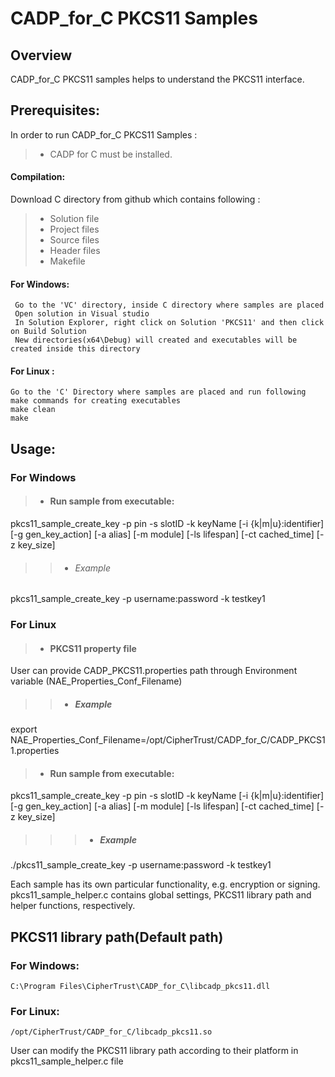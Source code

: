 # CADP_for_C PKCS11 Samples

## Overview
CADP_for_C PKCS11 samples helps to understand the PKCS11 interface.

## Prerequisites:
In order to run CADP_for_C PKCS11 Samples :
> - CADP for C must be installed.


#### Compilation:
Download C directory from github which contains following :
> - Solution file
> - Project files
> - Source files
> - Header files
> - Makefile

#### For Windows:
     Go to the 'VC' directory, inside C directory where samples are placed
     Open solution in Visual studio
     In Solution Explorer, right click on Solution 'PKCS11' and then click on Build Solution
     New directories(x64\Debug) will created and executables will be created inside this directory
#### For Linux :
    Go to the 'C' Directory where samples are placed and run following make commands for creating executables
    make clean
    make

## Usage:
### For Windows
> - #### Run sample from executable:
pkcs11_sample_create_key -p pin -s slotID -k keyName [-i {k|m|u}:identifier] [-g gen_key_action] [-a alias] [-m module] [-ls lifespan] [-ct cached_time] [-z key_size]
>> - ###### Example
pkcs11_sample_create_key -p username:password -k testkey1

### For Linux
> - #### PKCS11 property file
User can provide CADP_PKCS11.properties path through Environment variable (NAE_Properties_Conf_Filename)
>> - ##### Example
export NAE_Properties_Conf_Filename=/opt/CipherTrust/CADP_for_C/CADP_PKCS11.properties

> - #### Run sample from executable:
pkcs11_sample_create_key -p pin -s slotID -k keyName [-i {k|m|u}:identifier] [-g gen_key_action] [-a alias] [-m module] [-ls lifespan] [-ct cached_time] [-z key_size]

>>> - ##### Example
./pkcs11_sample_create_key -p username:password -k testkey1

Each sample has its own particular functionality, e.g. encryption or signing.
pkcs11_sample_helper.c contains global settings, PKCS11 library path and helper functions, respectively.
## PKCS11 library path(Default path)
### For Windows:
    C:\Program Files\CipherTrust\CADP_for_C\libcadp_pkcs11.dll
### For Linux:
    /opt/CipherTrust/CADP_for_C/libcadp_pkcs11.so

User can modify the PKCS11 library path according to their platform in pkcs11_sample_helper.c file

